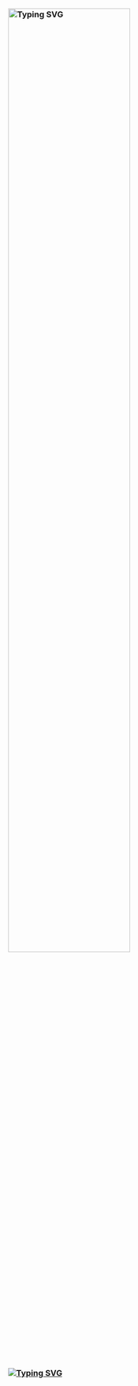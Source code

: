 ### <img width="70%" src="https://readme-typing-svg.herokuapp.com/?font=Fira+Code&pause=1000&color=FF0000&width=435&lines=Hi%20I%20am%20Enes Talha!;Department+of+Computer+Programming" alt="Typing SVG" />

### <a href="https://git.io/typing-svg"><img src="https://readme-typing-svg.herokuapp.com?font=Fira+Code&pause=1000&color=15F722&width=435&lines=Hi%2C+I+am+Enes+Talha" alt="Typing SVG" /></a>
